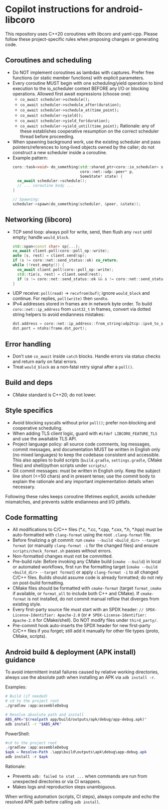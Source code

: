 # Copilot instructions for android-libcoro

This repository uses C++20 coroutines with libcoro and yaml-cpp. Please follow these project-specific rules when proposing changes or generating code.

## Coroutines and scheduling
- Do NOT implement coroutines as lambdas with captures. Prefer free functions (or static member functions) with explicit parameters.
- Every coroutine MUST begin with one scheduling/yield operation to bind execution to the io_scheduler context BEFORE any I/O or blocking operations. Allowed first await expressions (choose one):
  - `co_await scheduler->schedule();`
  - `co_await scheduler->schedule_after(duration);`
  - `co_await scheduler->schedule_at(time_point);`
  - `co_await scheduler->yield();`
  - `co_await scheduler->yield_for(duration);`
  - `co_await scheduler->yield_until(time_point);`
  Rationale: any of these establishes cooperative resumption on the correct scheduler thread before proceeding.
- When spawning background work, use the existing scheduler and pass pointers/references to long‑lived objects owned by the caller; do not construct a new scheduler inside a coroutine.
- Example pattern:
  ```cpp
  coro::task<void> do_something(std::shared_ptr<coro::io_scheduler> scheduler,
                                coro::net::udp::peer* p,
                                SomeState* state) {
    co_await scheduler->schedule();
    // ... coroutine body ...
  }

  // Spawning:
  scheduler->spawn(do_something(scheduler, &peer, &state));
  ```

## Networking (libcoro)
- TCP send loop: always poll for write, send, then flush any `rest` until empty; handle `would_block`.
  ```cpp
  std::span<const char> sp{...};
  co_await client.poll(coro::poll_op::write);
  auto [s, rest] = client.send(sp);
  if (s != coro::net::send_status::ok) co_return;
  while (!rest.empty()) {
    co_await client.poll(coro::poll_op::write);
    std::tie(s, rest) = client.send(rest);
    if (s != coro::net::send_status::ok && s != coro::net::send_status::would_block) co_return;
  }
  ```
- UDP receive: `poll(read)` → `recvfrom(buf)`; ignore `would_block` and continue. For replies, `poll(write)` then `sendto`.
- IPv4 addresses stored in frames are in network byte order. To build `coro::net::ip_address` from `uint32_t` in frames, convert via dotted string helpers to avoid endianness mistakes:
  ```cpp
  dst.address = coro::net::ip_address::from_string(udp2tcp::ipv4_to_string(frame.dst_ip));
  dst.port = ntohs(frame.dst_port);
  ```
## Error handling
- Don’t use `co_await` inside `catch` blocks. Handle errors via status checks and return early on fatal errors.
- Treat `would_block` as a non‑fatal retry signal after a `poll()`.

## Build and deps
- CMake standard is C++20; do not lower.

## Style specifics
- Avoid blocking syscalls without prior `poll()`; prefer non‑blocking and cooperative scheduling.
- When adding TLS client logic, guard with `#ifdef LIBCORO_FEATURE_TLS` and use the awaitable TLS API.
- Project language policy: all source code comments, log messages, commit messages, and documentation MUST be written in English only (no mixed languages) to keep the codebase consistent and accessible. This also applies to build scripts (`build.gradle`, `settings.gradle`, CMake files) and shell/python scripts under `scripts/`.
 - Git commit messages: must be written in English only. Keep the subject line short (<=50 chars) and in present tense; use the commit body to explain the rationale and any important implementation details when necessary.


Following these rules keeps coroutine lifetimes explicit, avoids scheduler mismatches, and prevents subtle endianness and I/O pitfalls.

## Code formatting
- All modifications to C/C++ files (*.c, *.cc, *.cpp, *.cxx, *.h, *.hpp) must be auto-formatted with `clang-format` using the root `.clang-format` file.
- Before finalizing a git commit: run `cmake --build <build_dir> --target format` (or manually `clang-format -i` for the changed files) and ensure `scripts/check_format.sh` passes without errors.
- Non-formatted changes must not be committed.
- Pre-build rule: Before invoking any CMake build (`cmake --build`) in local or automated workflows, first run the formatting target (`cmake --build <build_dir> --target format`) or apply `clang-format -i` to all changed C/C++ files. Builds should assume code is already formatted; do not rely on post-build formatting.
 - CMake files should be formatted with `cmake-format` (target `format_cmake` if available, or `format_all` to include both C++ and CMake). If `cmake-format` is not installed, do not commit manual reflow that diverges from existing style.
 - Every first-party source file must start with an SPDX header: `// SPDX-License-Identifier: Apache-2.0` (or `# SPDX-License-Identifier: Apache-2.0` for CMake/shell). Do NOT modify files under `third_party/`.
 - Pre-commit hook auto-inserts the SPDX header for new first-party C/C++ files if you forget; still add it manually for other file types (proto, CMake, scripts).

## Android build & deployment (APK install) guidance
To avoid intermittent install failures caused by relative working directories, always use the absolute path when installing an APK via `adb install -r`.

Examples:
```bash
# Build (if needed)
# cd to the project root
./gradlew :app:assembleDebug

# Resolve absolute path and install
ABS_APK="$(realpath app/build/outputs/apk/debug/app-debug.apk)"
adb install -r "$ABS_APK"
```

PowerShell:
```powershell
#cd to the project root
./gradlew :app:assembleDebug
$apk = Resolve-Path .\app\build\outputs\apk\debug\app-debug.apk
adb install -r $apk
```

Rationale:
- Prevents `adb: failed to stat ...` when commands are run from unexpected directories or via CI wrappers.
- Makes logs and reproduction steps unambiguous.

When writing automation (scripts, CI steps), always compute and echo the resolved APK path before calling `adb install`.
